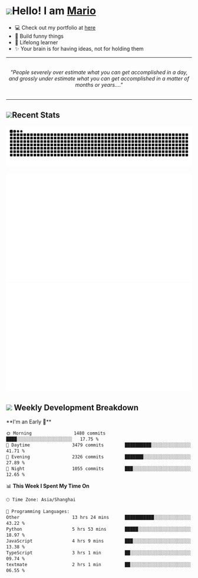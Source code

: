<h1><a href = "#"><img src="https://media.giphy.com/media/VgCDAzcKvsR6OM0uWg/giphy.gif" width="50"></a><span>Hello! I am <a href="https://github.com/mario1in">Mario</a></span></h1>

- 💻 Check out my portfolio at [here](https://shixiong.name)
- 🔨 Build funny things
- 🚀 Lifelong learner
- ✨ Your brain is for having ideas, not for holding them

<hr/>
<br/>
<div align="center">
<i>"People severely over estimate what you can get accomplished in a day, and grossly under estimate what you can get accomplished in a matter of months or years...." </i>
</div>
<br/>
<hr/>

<h2 align="left">
  <a href="#"><img src="https://emojis.slackmojis.com/emojis/images/1643514389/3643/cool-doge.gif?1643514389" height="30"></a>Recent Stats
</h2>

<picture>
  <source
    media="(prefers-color-scheme: dark)"
    srcset="https://raw.githubusercontent.com/mario1in/mario1in/output/github-contribution-grid-snake-dark.svg"
  />
  <source
    media="(prefers-color-scheme: light)"
    srcset="https://raw.githubusercontent.com/mario1in/mario1in/output/github-contribution-grid-snake.svg"
  />
  <img
    alt="github contribution grid snake animation"
    src="https://raw.githubusercontent.com/mario1in/mario1in/output/github-contribution-grid-snake.svg"
  />
</picture>

![overview](https://raw.githubusercontent.com/mario1in/mario1in/stats-output/generated/overview.svg)
![languages](https://raw.githubusercontent.com/mario1in/mario1in/stats-output/generated/languages.svg)

<h2 align="left">
  <a href="#"><img src="https://emojis.slackmojis.com/emojis/images/1643514062/184/nyancat_big.gif?1643514062" height="30"></a> Weekly Development Breakdown
</h2>
<!--START_SECTION:waka-->
**I'm an Early 🐤** 

```text
🌞 Morning                1480 commits        ████░░░░░░░░░░░░░░░░░░░░░   17.75 % 
🌆 Daytime                3479 commits        ██████████░░░░░░░░░░░░░░░   41.71 % 
🌃 Evening                2326 commits        ███████░░░░░░░░░░░░░░░░░░   27.89 % 
🌙 Night                  1055 commits        ███░░░░░░░░░░░░░░░░░░░░░░   12.65 % 
```


📊 **This Week I Spent My Time On** 

```text
🕑︎ Time Zone: Asia/Shanghai

💬 Programming Languages: 
Other                    13 hrs 24 mins      ███████████░░░░░░░░░░░░░░   43.22 % 
Python                   5 hrs 53 mins       █████░░░░░░░░░░░░░░░░░░░░   18.97 % 
JavaScript               4 hrs 9 mins        ███░░░░░░░░░░░░░░░░░░░░░░   13.38 % 
TypeScript               3 hrs 1 min         ██░░░░░░░░░░░░░░░░░░░░░░░   09.74 % 
textmate                 2 hrs 1 min         ██░░░░░░░░░░░░░░░░░░░░░░░   06.55 % 
```


<!--END_SECTION:waka-->

